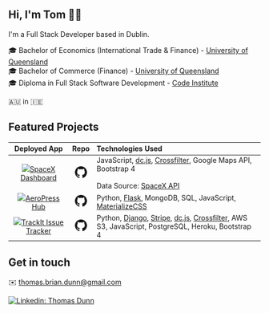 ## Hi, I'm Tom 👨‍💻

I'm a Full Stack Developer based in Dublin.<br>

🎓 Bachelor of Economics (International Trade & Finance) - [University of Queensland](https://www.uq.edu.au/) <br>
🎓 Bachelor of Commerce (Finance) - [University of Queensland](https://www.uq.edu.au/) <br>
🎓 Diploma in Full Stack Software Development - [Code Institute](https://codeinstitute.net/about-us/) <br>

🇦🇺 in 🇮🇪

## Featured Projects

| Deployed App | Repo | Technologies Used |
|:-------------:|:-------------:|:----------|
| <a href="https://tdunn891.github.io/spacex-dashboard"><img src="https://github.com/tdunn891/spacex-dashboard/blob/master/assets/img/space-x.gif" width=100% />SpaceX Dashboard</a> | <a href="https://github.com/tdunn891/spacex-dashboard/"><img src="https://github.com/tdunn891/portfolio/blob/master/images/github-32.png" width="24px"/></a> | JavaScript, <a href="https://dc-js.github.io/dc.js/">dc.js</a>, <a href="https://square.github.io/crossfilter/">Crossfilter</a>, Google Maps API, Bootstrap 4<br><br>Data Source: <a href="https://github.com/r-spacex/SpaceX-API">SpaceX API</a> |
| <a href="https://aeropress-hub.herokuapp.com/"><img src="https://github.com/tdunn891/aeropress-hub/blob/master/static/images/aeropress.gif" width=100% />AeroPress Hub</a> | <a href="https://github.com/tdunn891/aeropress-hub"><img src="https://github.com/tdunn891/portfolio/blob/master/images/github-32.png" width="24px"/></a> | Python, <a href="https://flask.palletsprojects.com/en/1.1.x/">Flask</a>, MongoDB, SQL, JavaScript, <a href="https://materializecss.com/">MaterializeCSS</a> |
| <a href="https://django-issue-tracker-1.herokuapp.com/"><img src="https://github.com/tdunn891/trackit-issue-tracker/blob/master/trackit.gif" width=100% />TrackIt Issue Tracker</a> | <a href="https://github.com/tdunn891/trackit-issue-tracker"><img src="https://github.com/tdunn891/portfolio/blob/master/images/github-32.png" width="24px"/></a> | Python, <a href="https://www.djangoproject.com/">Django</a>, <a href="https://stripe.com/">Stripe</a>, <a href="https://dc-js.github.io/dc.js/">dc.js</a>, <a href="https://square.github.io/crossfilter/">Crossfilter</a>, AWS S3, JavaScript, PostgreSQL, Heroku, Bootstrap 4 |
<!--
| <a href="https://tdunn891.github.io/addie-mcginty-cottage"><img src="https://github.com/tdunn891/addie-mcginty-cottage/blob/addie/assets/addie-mcginty.gif" width=100% />Addie McGinty's Cottage</a> | <a href="https://github.com/tdunn891/addie-mcginty-cottage"><img src="https://github.com/tdunn891/portfolio/blob/master/images/github-32.png" width="24px"/></a> | Bootstrap 4, JavaScript, <a href="https://www.emailjs.com/">EmailJS</a> |
-->
<!--
<a href="https://tdunn891.github.io/spacex-dashboard"><img src="https://github.com/tdunn891/spacex-dashboard/blob/master/assets/img/space-x.gif" width=47% /></a>
<a href="https://tdunn891.github.io/addie-mcginty-cottage"><img src="https://github.com/tdunn891/addie-mcginty-cottage/blob/master/assets/addie-mcginty.gif" width=47% /></a>
<br>
<br>
<a href="https://tdunn891.github.io/trackit-issue-tracker"><img src="https://github.com/tdunn891/trackit-issue-tracker/blob/master/trackit.gif" width=45% /></a>
<a href="https://tdunn891.github.io/aeropress-hub"><img src="https://github.com/tdunn891/aeropress-hub/blob/master/static/images/aeropress.gif" width=47% /></a>
*/
-->
## Get in touch

✉️ thomas.brian.dunn@gmail.com

[![Linkedin: Thomas Dunn](https://img.shields.io/badge/-LinkedIn-blue?style=flat-square&logo=Linkedin&logoColor=white&link=https://www.linkedin.com/in/thomasdunn891/)](https://www.linkedin.com/in/thomasdunn891/)
